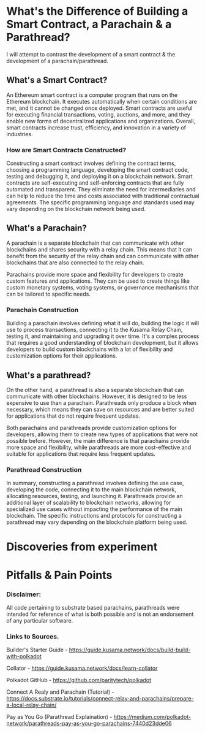 # What's the Difference of Building a Smart Contract, a Parachain & a Parathread?
I will attempt to contrast the development of a smart contract &amp; the development of a parachain/parathread.

## What's a Smart Contract?
An Ethereum smart contract is a computer program that runs on the Ethereum blockchain. It executes automatically when certain conditions are met, and it cannot be changed once deployed. Smart contracts are useful for executing financial transactions, voting, auctions, and more, and they enable new forms of decentralized applications and organizations. Overall, smart contracts increase trust, efficiency, and innovation in a variety of industries.


### How are Smart Contracts Constructed?

Constructing a smart contract involves defining the contract terms, choosing a programming language, developing the smart contract code, testing and debugging it, and deploying it on a blockchain network. Smart contracts are self-executing and self-enforcing contracts that are fully automated and transparent. They eliminate the need for intermediaries and can help to reduce the time and costs associated with traditional contractual agreements. The specific programming language and standards used may vary depending on the blockchain network being used.


## What's a Parachain?

A parachain is a separate blockchain that can communicate with other blockchains and shares security with a relay chain. This means that it can benefit from the security of the relay chain and can communicate with other blockchains that are also connected to the relay chain.

Parachains provide more space and flexibility for developers to create custom features and applications. They can be used to create things like custom monetary systems, voting systems, or governance mechanisms that can be tailored to specific needs.

### Parachain Construction

Building a parachain involves defining what it will do, building the logic it will use to process transactions, connecting it to the Kusama Relay Chain, testing it, and maintaining and upgrading it over time. It's a complex process that requires a good understanding of blockchain development, but it allows developers to build custom blockchains with a lot of flexibility and customization options for their applications.




## What's a parathread?
On the other hand, a parathread is also a separate blockchain that can communicate with other blockchains. However, it is designed to be less expensive to use than a parachain. Parathreads only produce a block when necessary, which means they can save on resources and are better suited for applications that do not require frequent updates.

Both parachains and parathreads provide customization options for developers, allowing them to create new types of applications that were not possible before. However, the main difference is that parachains provide more space and flexibility, while parathreads are more cost-effective and suitable for applications that require less frequent updates.


### Parathread Construction

In summary, constructing a parathread involves defining the use case, developing the code, connecting it to the main blockchain network, allocating resources, testing, and launching it. Parathreads provide an additional layer of scalability to blockchain networks, allowing for specialized use cases without impacting the performance of the main blockchain. The specific instructions and protocols for constructing a parathread may vary depending on the blockchain platform being used.


# Discoveries from experiment



# Pitfalls & Pain Points





### Disclaimer: 
All code pertaining to substrate based parachains, parathreads were intended for reference of what is both possible and is not an endorsement of any particular software.

### Links to Sources.

Builder's Starter Guide - https://guide.kusama.network/docs/build-build-with-polkadot

Collator - https://guide.kusama.network/docs/learn-collator

Polkadot GitHub - https://github.com/paritytech/polkadot

Connect A Realy and Parachain (Tutorial) - https://docs.substrate.io/tutorials/connect-relay-and-parachains/prepare-a-local-relay-chain/

Pay as You Go (Parathread Explaination) - https://medium.com/polkadot-network/parathreads-pay-as-you-go-parachains-7440d23dde06
